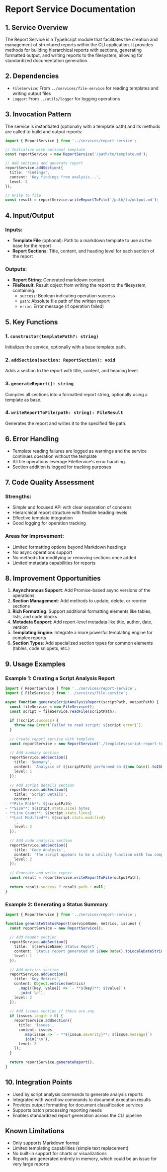 # Report Service Documentation

## 1. Service Overview
The Report Service is a TypeScript module that facilitates the creation and management of structured reports within the CLI application. It provides methods for building hierarchical reports with sections, generating formatted output, and writing reports to the filesystem, allowing for standardized documentation generation.

## 2. Dependencies
- `FileService`: From `../services/file-service` for reading templates and writing output files
- `Logger`: From `../utils/logger` for logging operations

## 3. Invocation Pattern
The service is instantiated (optionally with a template path) and its methods are called to build and output reports:

```typescript
import { ReportService } from '../services/report-service';

// Initialize with optional template
const reportService = new ReportService('/path/to/template.md');

// Add sections and generate report
reportService.addSection({
  title: 'Findings',
  content: 'Key findings from analysis...',
  level: 2
});

// Write to file
const result = reportService.writeReportToFile('/path/to/output.md');
```

## 4. Input/Output

### Inputs:
- **Template File** (optional): Path to a markdown template to use as the base for the report
- **Report Sections**: Title, content, and heading level for each section of the report

### Outputs:
- **Report String**: Generated markdown content
- **FileResult**: Result object from writing the report to the filesystem, containing:
  - `success`: Boolean indicating operation success
  - `path`: Absolute file path of the written report
  - `error`: Error message (if operation failed)

## 5. Key Functions

### 1. `constructor(templatePath?: string)`
Initializes the service, optionally with a base template path.

### 2. `addSection(section: ReportSection): void`
Adds a section to the report with title, content, and heading level.

### 3. `generateReport(): string`
Compiles all sections into a formatted report string, optionally using a template as base.

### 4. `writeReportToFile(path: string): FileResult`
Generates the report and writes it to the specified file path.

## 6. Error Handling
- Template reading failures are logged as warnings and the service continues operation without the template
- All file operations leverage FileService's error handling
- Section addition is logged for tracking purposes

## 7. Code Quality Assessment

### Strengths:
- Simple and focused API with clear separation of concerns
- Hierarchical report structure with flexible heading levels
- Effective template integration
- Good logging for operation tracking

### Areas for Improvement:
- Limited formatting options beyond Markdown headings
- No async operations support
- No methods for modifying or removing sections once added
- Limited metadata capabilities for reports

## 8. Improvement Opportunities

1. **Asynchronous Support**: Add Promise-based async versions of the operations
2. **Section Management**: Add methods to update, delete, or reorder sections
3. **Rich Formatting**: Support additional formatting elements like tables, lists, and code blocks
4. **Metadata Support**: Add report-level metadata like title, author, date, version
5. **Templating Engine**: Integrate a more powerful templating engine for complex reports
6. **Section Types**: Add specialized section types for common elements (tables, code snippets, etc.)

## 9. Usage Examples

### Example 1: Creating a Script Analysis Report
```typescript
import { ReportService } from '../services/report-service';
import { FileService } from '../services/file-service';

async function generateScriptAnalysisReport(scriptPath, outputPath) {
  const fileService = new FileService();
  const script = fileService.readFile(scriptPath);
  
  if (!script.success) {
    throw new Error(`Failed to read script: ${script.error}`);
  }
  
  // Create report service with template
  const reportService = new ReportService('./templates/script-report-template.md');
  
  // Add summary section
  reportService.addSection({
    title: 'Summary',
    content: `Analysis of ${scriptPath} performed on ${new Date().toISOString()}`,
    level: 1
  });
  
  // Add script details section
  reportService.addSection({
    title: 'Script Details',
    content: `
- **File Path**: ${scriptPath}
- **Size**: ${script.stats.size} bytes
- **Line Count**: ${script.stats.lines}
- **Last Modified**: ${script.stats.modified}
    `,
    level: 2
  });
  
  // Add code analysis section
  reportService.addSection({
    title: 'Code Analysis',
    content: 'The script appears to be a utility function with low complexity...',
    level: 2
  });
  
  // Generate and write report
  const result = reportService.writeReportToFile(outputPath);
  
  return result.success ? result.path : null;
}
```

### Example 2: Generating a Status Summary
```typescript
import { ReportService } from '../services/report-service';

function generateStatusReport(serviceName, metrics, issues) {
  const reportService = new ReportService();
  
  // Add header section
  reportService.addSection({
    title: `${serviceName} Status Report`,
    content: `Status report generated on ${new Date().toLocaleDateString()}`,
    level: 1
  });
  
  // Add metrics section
  reportService.addSection({
    title: 'Key Metrics',
    content: Object.entries(metrics)
      .map(([key, value]) => `- **${key}**: ${value}`)
      .join('\n'),
    level: 2
  });
  
  // Add issues section if there are any
  if (issues.length > 0) {
    reportService.addSection({
      title: 'Issues',
      content: issues
        .map(issue => `- **${issue.severity}**: ${issue.message}`)
        .join('\n'),
      level: 2
    });
  }
  
  return reportService.generateReport();
}
```

## 10. Integration Points
- Used by script analysis commands to generate analysis reports
- Integrated with workflow commands to document execution results
- Provides output formatting for document classification services
- Supports batch processing reporting needs
- Enables standardized report generation across the CLI pipeline

## Known Limitations
- Only supports Markdown format
- Limited templating capabilities (simple text replacement)
- No built-in support for charts or visualizations
- Reports are generated entirely in memory, which could be an issue for very large reports